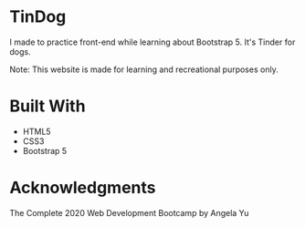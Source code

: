 # TinDog
I made to practice front-end while learning about Bootstrap 5. It's Tinder for dogs.

Note: This website is made for learning and recreational purposes only.

# Built With
* HTML5
* CSS3
* Bootstrap 5

# Acknowledgments
The Complete 2020 Web Development Bootcamp by Angela Yu
